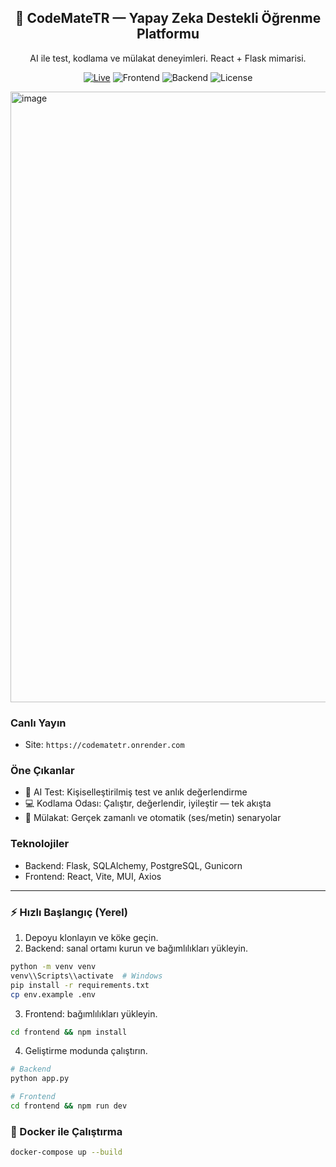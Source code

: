 <div align="center">

<h2>🚀 CodeMateTR — Yapay Zeka Destekli Öğrenme Platformu</h2>

<p>AI ile test, kodlama ve mülakat deneyimleri. React + Flask mimarisi.</p>

<a href="https://codematetr.onrender.com"><img alt="Live" src="https://img.shields.io/badge/Live-codematetr.onrender.com-22c55e?style=for-the-badge&logo=vercel&logoColor=white"></a>
<img alt="Frontend" src="https://img.shields.io/badge/Frontend-React%20%2B%20Vite-61DAFB?style=for-the-badge&logo=react&logoColor=white">
<img alt="Backend" src="https://img.shields.io/badge/Backend-Flask-000000?style=for-the-badge&logo=flask&logoColor=white">
<img alt="License" src="https://img.shields.io/badge/License-MIT-0ea5e9?style=for-the-badge">

</div>

<img width="1811" height="977" alt="image" src="https://github.com/user-attachments/assets/f5a6108d-8b09-4432-a4c4-0154f24582c7" />


### Canlı Yayın
- Site: `https://codematetr.onrender.com`

### Öne Çıkanlar
- 🎯 AI Test: Kişiselleştirilmiş test ve anlık değerlendirme
- 💻 Kodlama Odası: Çalıştır, değerlendir, iyileştir — tek akışta
- 🧠 Mülakat: Gerçek zamanlı ve otomatik (ses/metin) senaryolar

### Teknolojiler
- Backend: Flask, SQLAlchemy, PostgreSQL, Gunicorn
- Frontend: React, Vite, MUI, Axios

---

### ⚡ Hızlı Başlangıç (Yerel)
1) Depoyu klonlayın ve köke geçin.
2) Backend: sanal ortamı kurun ve bağımlılıkları yükleyin.
```bash
python -m venv venv
venv\\Scripts\\activate  # Windows
pip install -r requirements.txt
cp env.example .env
```
3) Frontend: bağımlılıkları yükleyin.
```bash
cd frontend && npm install
```
4) Geliştirme modunda çalıştırın.
```bash
# Backend
python app.py

# Frontend
cd frontend && npm run dev
```

### 🐳 Docker ile Çalıştırma
```bash
docker-compose up --build
```
